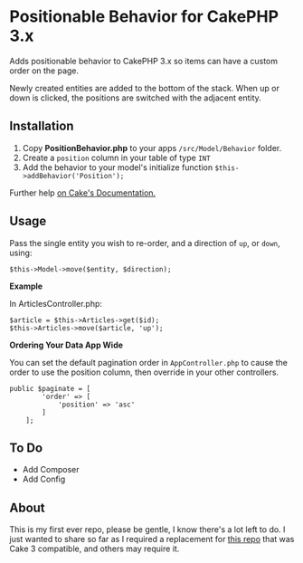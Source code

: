 # Positionable Behavior for CakePHP 3.x
Adds positionable behavior to CakePHP 3.x so items can have a custom order on the page.

Newly created entities are added to the bottom of the stack. When up or down is clicked,
the positions are switched with the adjacent entity.

## Installation

1. Copy **PositionBehavior.php** to your apps ```/src/Model/Behavior``` folder.
2. Create a ```position``` column in your table of type ```INT```
3. Add the behavior to your model's initialize function ```$this->addBehavior('Position');```

Further help [on Cake's Documentation.](http://book.cakephp.org/3.0/en/orm/behaviors.html#using-behaviors)

## Usage

Pass the single entity you wish to re-order, and a direction of ```up```, or ```down```, using:

```
$this->Model->move($entity, $direction);
```

**Example**

In ArticlesController.php:
```
$article = $this->Articles->get($id);
$this->Articles->move($article, 'up');
```

**Ordering Your Data App Wide**

You can set the default pagination order in ```AppController.php``` to cause the order to use the
position column, then override in your other controllers.

```
public $paginate = [
        'order' => [
            'position' => 'asc'
        ]
    ];
```

## To Do

- Add Composer
- Add Config

## About

This is my first ever repo, please be gentle, I know there's a lot left to do. I just wanted 
to share so far as I required a replacement for [this repo](https://github.com/tmazur/cakephp-position-behavior)
that was Cake 3 compatible, and others may require it.